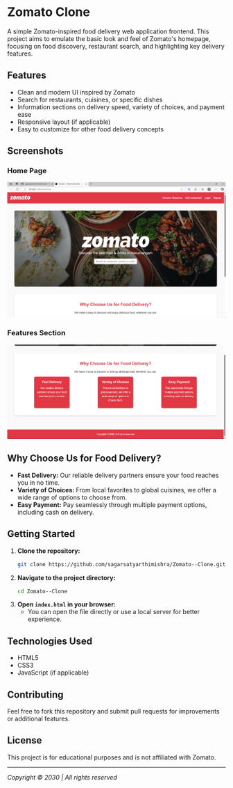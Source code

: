 # Zomato Clone

A simple Zomato-inspired food delivery web application frontend. This project aims to emulate the basic look and feel of Zomato's homepage, focusing on food discovery, restaurant search, and highlighting key delivery features.

## Features

- Clean and modern UI inspired by Zomato
- Search for restaurants, cuisines, or specific dishes
- Information sections on delivery speed, variety of choices, and payment ease
- Responsive layout (if applicable)
- Easy to customize for other food delivery concepts

## Screenshots

### Home Page

![Homepage Screenshot](https://github.com/sagarsatyarthimishra/Zomato--Clone/blob/master/img/Screenshot%202025-06-26%20142148.png)

### Features Section

![Features Section Screenshot](https://github.com/sagarsatyarthimishra/Zomato--Clone/blob/master/img/Screenshot%202025-06-26%20142211.png)

## Why Choose Us for Food Delivery?

- **Fast Delivery:** Our reliable delivery partners ensure your food reaches you in no time.
- **Variety of Choices:** From local favorites to global cuisines, we offer a wide range of options to choose from.
- **Easy Payment:** Pay seamlessly through multiple payment options, including cash on delivery.

## Getting Started

1. **Clone the repository:**
   ```bash
   git clone https://github.com/sagarsatyarthimishra/Zomato--Clone.git
   ```
2. **Navigate to the project directory:**
   ```bash
   cd Zomato--Clone
   ```
3. **Open `index.html` in your browser:**
   - You can open the file directly or use a local server for better experience.

## Technologies Used

- HTML5
- CSS3
- JavaScript (if applicable)

## Contributing

Feel free to fork this repository and submit pull requests for improvements or additional features.

## License

This project is for educational purposes and is not affiliated with Zomato.

---

*Copyright © 2030 | All rights reserved*
